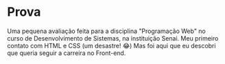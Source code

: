 # Prova
Uma pequena avaliação feita para a disciplina "Programação Web" no curso de Desenvolvimento de Sistemas, na instituição Senai.
Meu primeiro contato com HTML e CSS (um desastre! 😂)
Mas foi aqui que eu descobri que queria seguir a carreira no Front-end.
